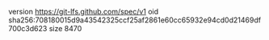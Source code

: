 version https://git-lfs.github.com/spec/v1
oid sha256:708180015d9a43542325ccf25af2861e60cc65932e94cd0d21469df700c3d623
size 8470
